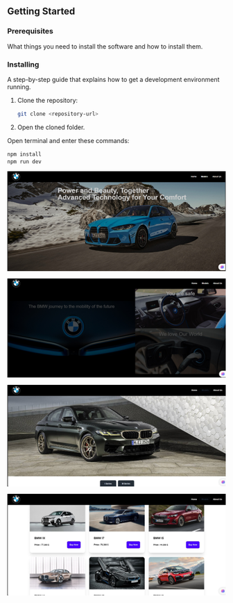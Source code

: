 

## Getting Started

### Prerequisites

What things you need to install the software and how to install them.

### Installing

A step-by-step guide that explains how to get a development environment running.

1. Clone the repository:
   ```sh
   git clone <repository-url>

2.   Open the cloned folder.

Open terminal and enter these commands:
```sh
npm install
npm run dev
```


![Screenshot](./public/ScreenShot/1.jpg)

![Screenshot](./public/ScreenShot/2.jpg)

![Screenshot](./public/ScreenShot/3.jpg)

![Screenshot](./public/ScreenShot/4.jpg)
